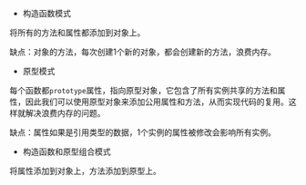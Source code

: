 * 构造函数模式

将所有的方法和属性都添加到对象上。

缺点：对象的方法，每次创建1个新的对象，都会创建新的方法，浪费内存。

* 原型模式

每个函数都`prototype`属性，指向原型对象，它包含了所有实例共享的方法和属性，因此我们可以使用原型对象来添加公用属性和方法，从而实现代码的复用。这样就解决浪费内存的问题。

缺点：属性如果是引用类型的数据，1个实例的属性被修改会影响所有实例。

* 构造函数和原型组合模式

将属性添加到对象上，方法添加到原型上。

